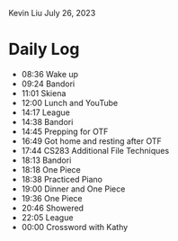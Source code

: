 Kevin Liu
July 26, 2023

# Daily Log
- 08:36 Wake up
- 09:24 Bandori
- 11:01 Skiena
- 12:00 Lunch and YouTube
- 14:17 League
- 14:38 Bandori
- 14:45 Prepping for OTF
- 16:49 Got home and resting after OTF
- 17:44 CS283 Additional File Techniques
- 18:13 Bandori
- 18:18 One Piece
- 18:38 Practiced Piano
- 19:00 Dinner and One Piece
- 19:36 One Piece
- 20:46 Showered
- 22:05 League
- 00:00 Crossword with Kathy 